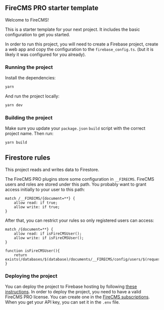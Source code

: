 ## FireCMS PRO starter template

Welcome to FireCMS!

This is a starter template for your next project. It includes the basic
configuration to get you started.

In order to run this project, you will need to create a Firebase project,
create a web app and copy the configuration to the `firebase_config.ts`.
(but it is likely it was configured for you already).

### Running the project

Install the dependencies:

```bash
yarn
```

And run the project locally:
```bash
yarn dev
```

### Building the project

Make sure you update your `package.json` `build` script with the correct
project name. Then run:

```bash
yarn build
```

## Firestore rules

This project reads and writes data to Firestore.

The FireCMS PRO plugins store some configuration in `__FIRECMS`. FireCMS users and
roles are stored under this path. You probably want to grant access initially
to your user to this path:

```
match /__FIRECMS/{document=**} {
    allow read: if true;
    allow write: if true;
}
```

After that, you can restrict your rules so only registered users can access:

```
match /{document=**} {
    allow read: if isFireCMSUser();
    allow write: if isFireCMSUser();
}

function isFireCMSUser(){
    return exists(/databases/$(database)/documents/__FIRECMS/config/users/$(request.auth.token.email));
}
```

### Deploying the project

You can deploy the project to Firebase hosting by following [these instructions](https://firecms.co/docs/pro/deployment).
In order to deploy the project, you need to have a valid FireCMS PRO license.
You can create one in the [FireCMS subscriptions](https://app.firecms.co/subscriptions).
When you get your API key, you can set it in the `.env` file.



